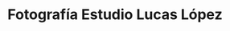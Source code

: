 ---
title: "Fotografía Estudio Lucas López"
url: /garrucha/fotografia-estudio-lucas-lopez/
shop: foto
---